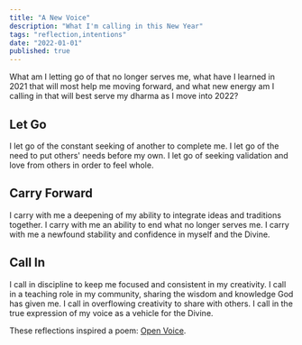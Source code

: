 ```yaml
---
title: "A New Voice"
description: "What I'm calling in this New Year"
tags: "reflection,intentions"
date: "2022-01-01"
published: true
---
```


What am I letting go of that no longer serves me, what have I learned in 2021 that will most help me moving forward, and what new energy am I calling in that will best serve my dharma as I move into 2022?

## Let Go

I let go of the constant seeking of another to complete me. I let go of the need to put others' needs before my own. I let go of seeking validation and love from others in order to feel whole.

## Carry Forward

I carry with me a deepening of my ability to integrate ideas and traditions together. I carry with me an ability to end what no longer serves me. I carry with me a newfound stability and confidence in myself and the Divine.

## Call In

I call in discipline to keep me focused and consistent in my creativity. I call in a teaching role in my community, sharing the wisdom and knowledge God has given me. I call in overflowing creativity to share with others. I call in the true expression of my voice as a vehicle for the Divine.


These reflections inspired a poem: [Open Voice](/posts/open-voice).
